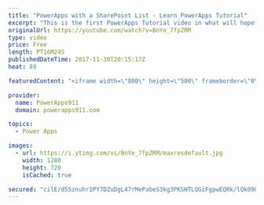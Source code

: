 ```yaml
---
title: "PowerApps with a SharePoint List - Learn PowerApps Tutorial"
excerpt: "This is the first PowerApps Tutorial video in what will hopefully become a regular series of how to do things in PowerApps. Here we will walk through creating your first PowerApps App using SharePoint data, we will also make a few quick customizations to get you pointed in the right direction. This will"
originalUrl: https://youtube.com/watch?v=BnYe_7fpZRM
type: video
price: Free
length: PT16M24S
publishedDateTime: 2017-11-30T20:15:17Z
heat: 89

featuredContent: "<iframe width=\"800\" height=\"500\" frameborder=\"0\" src=\"https://www.youtube.com/embed/BnYe_7fpZRM\" allow=\"accelerometer; autoplay; encrypted-media; gyroscope; picture-in-picture\" allowfullscreen></iframe>"

provider:
  name: PowerApps911
  domain: powerapps911.com

topics:
  - Power Apps

images:
  - url: https://i.ytimg.com/vi/BnYe_7fpZRM/maxresdefault.jpg
    width: 1280
    height: 720
    isCached: true

secured: "cilE/d5Sznuhr1PY7DZuDgL47rMePabeS3kg3PKSHTLQGiFgpwEQRk/lQk098j6tSc5mj8uDHNNpbyqs1bOBHdaGhENgcxKApjCpAjES/etOwXaoy/faHr3L/1J9DWNiEqHHuoVqessQeoH/p+TstWpsAq56ljkxY543XcFdU9XiPIiKSQQcMUciYsJs+DfXXGPybgbHav68p2AiNBnTEZajO8Dof3R9scBYNrVV95PyRwEpCcM/CRqdBvfMB9elfP4v8w7TQxskU52odiusdrinXtUZBAiTduiPxIjT3J5C45DU9qWAe9LxODwvM4h6dMTio5wEoQUMtVxfdjpv8EBmEkZA2Q/Bmwo4MvOBoumGTkyqwJ44A+g6+iPqxKYEiekt8eSADiIkev2I3m9yUPJp3kjV4/Po8qUL0I043so5M4bWTmHMhy6os4qYeNIq;n90HnA7JrYm9SvWSRRZPtQ=="
---
```


